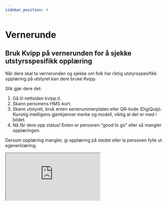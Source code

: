 ```yaml
---
sidebar_position: 4
---
```

# Vernerunde

## Bruk Kvipp på vernerunden for å sjekke utstyrsspesifikk opplæring

Når dere skal ta vernerunden og sjekke om folk har riktig utstyrsspesifikk opplæring på utstyret kan dere bruke Kvipp. 

Slik gjør dere det:
1) Gå til nettsiden kvipp.it.
2) Skann personens HMS-kort.
3) Skann utstyret, bruk enten serienummerplaten eller QR-kode (DigiQuip). Kunstig intelligens gjenkjenner merke og modell, viktig at det er med i bildet.
4) Nå får dere opp status! Enten er personen "good to go" eller så mangler opplæringen.

Dersom opplæring mangler, gi opplæring på stedet eller la personen fylle ut egenerklæring.

<div style={{ aspectRatio: '16/9' }}>
  <iframe
    title="vernerunde"
    src="https://videos.dyntube.com/iframes/RagdFEqUmnxpnnfxFy6A"
    style={{ width: '100%', height: '100%' }}
  ></iframe>
</div>